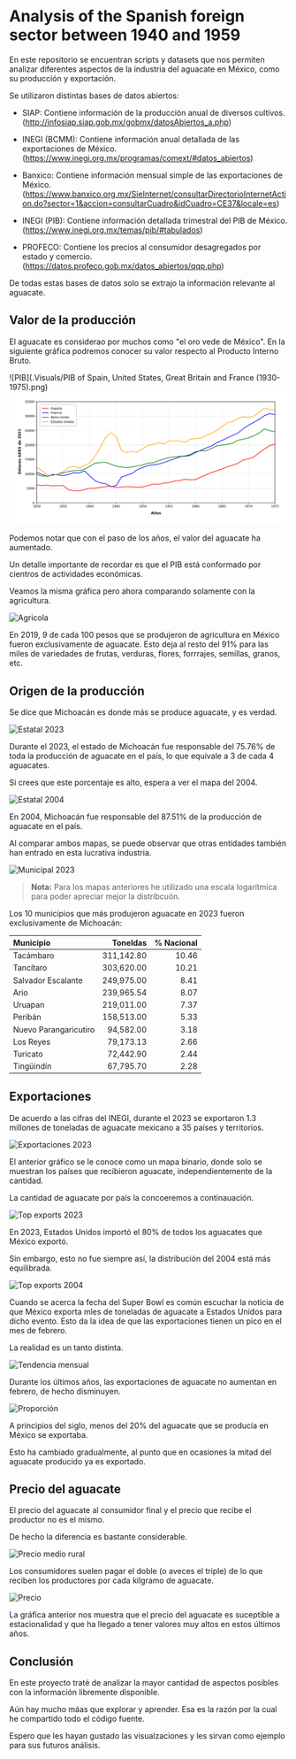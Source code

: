 # Analysis of the Spanish foreign sector between 1940 and 1959

En este repositorio se encuentran scripts y datasets que nos permiten analizar diferentes aspectos de la industria del aguacate en México, como su producción y exportación.

Se utilizaron distintas bases de datos abiertos:

* SIAP: Contiene información de la producción anual de diversos cultivos. (http://infosiap.siap.gob.mx/gobmx/datosAbiertos_a.php)

* INEGI (BCMM): Contiene información anual detallada de las exportaciones de México. (https://www.inegi.org.mx/programas/comext/#datos_abiertos)

* Banxico: Contiene información mensual simple de las exportaciones de México. (https://www.banxico.org.mx/SieInternet/consultarDirectorioInternetAction.do?sector=1&accion=consultarCuadro&idCuadro=CE37&locale=es)

* INEGI (PIB): Contiene información detallada trimestral del PIB de México. (https://www.inegi.org.mx/temas/pib/#tabulados)

* PROFECO: Contiene los precios al consumidor desagregados por estado y comercio. (https://datos.profeco.gob.mx/datos_abiertos/qqp.php)

De todas estas bases de datos solo se extrajo la información relevante al aguacate.

## Valor de la producción

El aguacate es considerao por muchos como "el oro vede de México". En la siguiente gráfica podremos conocer su valor respecto al Producto Interno Bruto.

![PIB](.Visuals/PIB of Spain, United States, Great Britain and France (1930-1975).png)
 <img src="Visuals/PIB of Spain, United States, Great Britain and France (1930-1975).png" alt="lighthouse report with 100% scores">

Podemos notar que con el paso de los años, el valor del aguacate ha aumentado.

Un detalle importante de recordar es que el PIB está conformado por cientros de actividades económicas.

Veamos la misma gráfica pero ahora comparando solamente con la agricultura.


![Agricola](./imgs/pib_3.png)

En 2019, 9 de cada 100 pesos que se produjeron de agricultura en México fueron exclusivamente de aguacate. Esto deja al resto del 91% para las miles de variedades de frutas, verduras, flores, forrrajes, semillas, granos, etc.

## Origen de la producción

Se dice que Michoacán es donde más se produce aguacate, y es verdad.

![Estatal 2023](./imgs/entidades_2023.png)

Durante el 2023, el estado de Michoacán fue responsable del 75.76% de toda la producción de aguacate en el país, lo que equivale a 3 de cada 4 aguacates.

Si crees que este porcentaje es alto, espera a ver el mapa del 2004.

![Estatal 2004](./imgs/entidades_2004.png)

En 2004, Michoacán fue responsable del 87.51% de la producción de aguacate en el país.

Al comparar ambos mapas, se puede observar que otras entidades también han entrado en esta lucrativa industria.

![Municipal 2023](./imgs/municipios_2023.png)

  >**Nota:** Para los mapas anteriores he utilizado una escala logarítmica para poder apreciar mejor la distribcuón.

 Los 10 municipios que más produjeron aguacate en 2023 fueron exclusivamente de Michoacán:

 | Municipio |   Toneldas | % Nacional |
|:------|--------------------:|-------:|
| Tacámbaro |          311,142.80 |  10.46 |
| Tancítaro |          303,620.00 |  10.21 |
| Salvador Escalante |          249,975.00 |   8.41 |
| Ario |          239,965.54 |   8.07 |
| Uruapan |          219,011.00 |   7.37 |
| Peribán |          158,513.00 |   5.33 |
| Nuevo Parangaricutiro |           94,582.00 |   3.18 |
| Los Reyes |           79,173.13 |   2.66 |
| Turicato |           72,442.90 |   2.44 |
| Tingüindín |           67,795.70 |   2.28 |

## Exportaciones

De acuerdo a las cifras del INEGI, durante el 2023 se exportaron 1.3 millones de toneladas de aguacate mexicano a 35 países y territorios.

![Exportaciones 2023](./imgs/exportaciones_2023.png)

El anterior gráfico se le conoce como un mapa binario, donde solo se muestran los países que recibieron aguacate, independientemente de la cantidad.

La cantidad de aguacate por país la concoeremos a continauación.

![Top exports 2023](./imgs/top_exports_2023.png)

En 2023, Estados Unidos importó el 80% de todos los aguacates que México exportó.

Sin embargo, esto no fue siempre así, la distribución del 2004 está más equilibrada.

![Top exports 2004](./imgs/top_exports_2004.png)

Cuando se acerca la fecha del Super Bowl es común escuchar la noticia de que México exporta mles de toneladas de aguacate a Estados Unidos para dicho evento. Esto da la idea de que las exportaciones tienen un pico en el mes de febrero.

La realidad es un tanto distinta.

![Tendencia mensual](./imgs/tendencia_mensual.png)

Durante los últimos años, las exportaciones de aguacate no aumentan en febrero, de hecho disminuyen.

![Proporción](./imgs/composicion_produccion.png)

A principios del siglo, menos del 20% del aguacate que se producía en México se exportaba.

Esto ha cambiado gradualmente, al punto que en ocasiones la mitad del aguacate producido ya es exportado.

## Precio del aguacate

El precio del aguacate al consumidor final y el precio que recibe el productor no es el mismo.

De hecho la diferencia es bastante considerable.

![Precio medio rural](./imgs/precio_medio.png)

Los consumidores suelen pagar el doble (o aveces el triple) de lo que reciben los productores por cada kilgramo de aguacate.

![Precio](./imgs/precio_mensual.png)

La gráfica anterior nos muestra que el precio del aguacate es suceptible a estacionalidad y que ha llegado a tener valores muy altos en estos últimos años.

## Conclusión

En este proyecto traté de analizar la mayor cantidad de aspectos posibles con la información libremente disponible.

Aún hay mucho máas que explorar y aprender. Esa es la razón por la cual he compartido todo el código fuente.

Espero que les hayan gustado las visualzaciones y les sirvan como ejemplo para sus futuros análisis.
